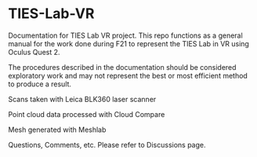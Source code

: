 # TIES-Lab-VR
Documentation for TIES Lab VR project. This repo functions as a general manual for the work done during F21 to represent the TIES Lab in VR using Oculus Quest 2.

The procedures described in the documentation should be considered exploratory work and may not represent the best or most efficient method to produce a result.

Scans taken with Leica BLK360 laser scanner

Point cloud data processed with Cloud Compare

Mesh generated with Meshlab

Questions, Comments, etc. Please refer to Discussions page.
